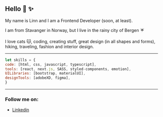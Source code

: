 ## Hello :yellow_heart: :sparkles:

My name is Linn and I am a Frontend Developer (soon, at least). 

I am from Stavanger in Norway, but I live in the rainy city of Bergen :umbrella:


I love cats :cat:, coding, creating stuff, great design (in all shapes and forms), hiking, traveling, fashion and interior design.



---



```javascript
let skills = {
code: [html, css, javascript, typescript],
tools: [react, next.js, SASS, styled-components, emotion],
UILibraries: [bootstrap, materialUI],
designTools: [adobeXD, figma],
}

```


---

### Follow me on:

- [Linkedin](https://www.linkedin.com/in/linn-corneliussen-246b0b56/)
